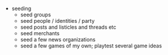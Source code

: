 
- seeding
	- seed groups
	- seed people / identities / party
	- seed posts and listicles and threads etc
	- seed merchants
	- seed a few news organizations
	- seed a few games of my own; playtest several game ideas
